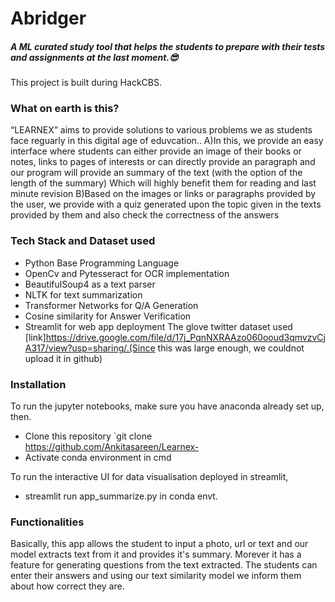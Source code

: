 # Abridger
##### A ML curated study tool that helps the students to prepare with their tests and assignments at the last moment.😎
This project is built during HackCBS.
&NewLine;
### What on earth is this?
“LEARNEX” aims to provide solutions to various problems we as students face reguarly in this digital age of eduvcation..
A)In this, we provide an easy interface where students can either provide an image of their books or notes, links to pages of interests or can directly provide an paragraph and our program will provide an summary of the text (with the option of the length of the summary)
Which will highly benefit them for reading and last minute revision
B)Based on the images or links or paragraphs provided by the user, we provide with a quiz generated upon the topic given in the texts provided by them and also check the correctness of the answers  

### Tech Stack and Dataset used
* Python Base Programming Language 
* OpenCv and Pytesseract for OCR implementation
* BeautifulSoup4 as a text parser
* NLTK for text summarization
* Transformer Networks for Q/A Generation 
* Cosine similarity for Answer Verification
* Streamlit for web app deployment
The glove twitter dataset used  [link]https://drive.google.com/file/d/17j_PqnNXRAAzo060ooud3qmvzvCjA317/view?usp=sharing/.(Since this was large enough, we couldnot upload it in github)


### Installation
To run the jupyter notebooks, make sure you have anaconda already set up, then.
* Clone this repository `git clone https://github.com/Ankitasareen/Learnex-
* Activate conda environment in cmd 

To run the interactive UI for data visualisation deployed in streamlit,
* streamlit run app_summarize.py in conda envt.



### Functionalities
Basically, this app allows the student to input a photo, url or text and our model extracts text from it and provides it's summary. Morever it has a feature for generating questions from the text extracted. The students can enter their answers and using our text similarity model we inform them about how correct they are.








